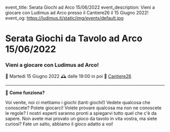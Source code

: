 event_title: Serata Giochi ad Arco 15/06/2022
event_description: Vieni a giocare con Ludimus ad Arco presso il Cantiere26 il 15 Giugno 2022!
event_og: https://ludimus.it/static/img/events/default.jpg

# Serata Giochi da Tavolo ad Arco 15/06/2022

### Vieni a giocare con Ludimus ad Arco!

📅 Martedi 15 Giugno 2022
🕰 dalle 19:00 in poi
📍 [Cantiere26](https://g.page/Cantiere26?share)

---

🎲 **Come funziona?**

Voi venite, noi ci mettiamo i giochi (tanti giochi!)
Vedete qualcosa che conoscete? Potete giocarci!
Volete provare qualcosa ma non ne conoscete le regole? I nostri esperti saranno pronti a spiegarvi tutto quel che c'è da sapere.
Non avete mai provato un gioco da tavolo in vita vostra, ma siete curiosi? Fate un salto, abbiamo il gioco adatto a voi!
